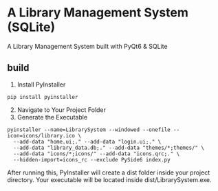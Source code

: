 # A Library Management System (SQLite)
A Library Management System built with PyQt6 & SQLite

## build
1) Install PyInstaller
```
pip install pyinstaller
```
2) Navigate to Your Project Folder
3) Generate the Executable
```
pyinstaller --name=LibrarySystem --windowed --onefile --icon=icons/library.ico \
  --add-data "home.ui;." --add-data "login.ui;." \
  --add-data "library_data.db;." --add-data "themes/*;themes/" \
  --add-data "icons/*;icons/" --add-data "icons.qrc;." \
  --hidden-import=icons_rc --exclude PySide6 index.py
```
After running this, PyInstaller will create a dist folder inside your project directory. Your executable will be located inside dist/LibrarySystem.exe.